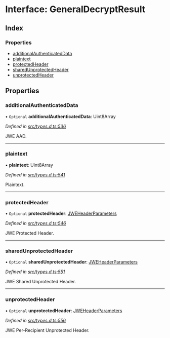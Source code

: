 # Interface: GeneralDecryptResult

## Index

### Properties

* [additionalAuthenticatedData](_types_d_.generaldecryptresult.md#additionalauthenticateddata)
* [plaintext](_types_d_.generaldecryptresult.md#plaintext)
* [protectedHeader](_types_d_.generaldecryptresult.md#protectedheader)
* [sharedUnprotectedHeader](_types_d_.generaldecryptresult.md#sharedunprotectedheader)
* [unprotectedHeader](_types_d_.generaldecryptresult.md#unprotectedheader)

## Properties

### additionalAuthenticatedData

• `Optional` **additionalAuthenticatedData**: Uint8Array

*Defined in [src/types.d.ts:536](https://github.com/panva/jose/blob/v3.6.0/src/types.d.ts#L536)*

JWE AAD.

___

### plaintext

•  **plaintext**: Uint8Array

*Defined in [src/types.d.ts:541](https://github.com/panva/jose/blob/v3.6.0/src/types.d.ts#L541)*

Plaintext.

___

### protectedHeader

• `Optional` **protectedHeader**: [JWEHeaderParameters](_types_d_.jweheaderparameters.md)

*Defined in [src/types.d.ts:546](https://github.com/panva/jose/blob/v3.6.0/src/types.d.ts#L546)*

JWE Protected Header.

___

### sharedUnprotectedHeader

• `Optional` **sharedUnprotectedHeader**: [JWEHeaderParameters](_types_d_.jweheaderparameters.md)

*Defined in [src/types.d.ts:551](https://github.com/panva/jose/blob/v3.6.0/src/types.d.ts#L551)*

JWE Shared Unprotected Header.

___

### unprotectedHeader

• `Optional` **unprotectedHeader**: [JWEHeaderParameters](_types_d_.jweheaderparameters.md)

*Defined in [src/types.d.ts:556](https://github.com/panva/jose/blob/v3.6.0/src/types.d.ts#L556)*

JWE Per-Recipient Unprotected Header.
